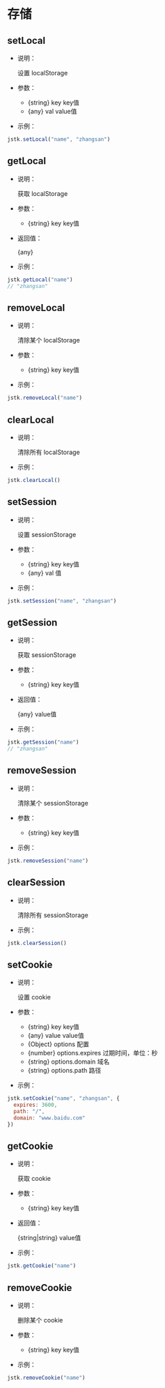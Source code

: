# 存储

## setLocal

- 说明：

	设置 localStorage

- 参数：

    - {string} key key值
    - {any} val value值

- 示例：

```js
jstk.setLocal("name", "zhangsan")
```

## getLocal

- 说明：

	获取 localStorage

- 参数：

    - {string} key key值

- 返回值：

  {any}

- 示例：

```js
jstk.getLocal("name")
// "zhangsan"
```

## removeLocal

- 说明：

	清除某个 localStorage

- 参数：

    - {string} key key值

- 示例：

```js
jstk.removeLocal("name")
```

## clearLocal

- 说明：

	清除所有 localStorage

- 示例：

```js
jstk.clearLocal()
```

## setSession

- 说明：

	设置 sessionStorage

- 参数：

    - {string} key key值
    - {any} val 值

- 示例：

```js
jstk.setSession("name", "zhangsan")
```

## getSession

- 说明：

	获取 sessionStorage

- 参数：

    - {string} key key值

- 返回值：

  {any} value值

- 示例：

```js
jstk.getSession("name")
// "zhangsan"
```

## removeSession

- 说明：

	清除某个 sessionStorage

- 参数：

    - {string} key key值

- 示例：

```js
jstk.removeSession("name")
```

## clearSession

- 说明：

	清除所有 sessionStorage

- 示例：

```js
jstk.clearSession()
```

## setCookie

- 说明：

	设置 cookie

- 参数：

    - {string} key key值
    - {any} value value值
    - {Object} options 配置
    - {number} options.expires 过期时间，单位：秒
    - {string} options.domain 域名
    - {string} options.path 路径

- 示例：

```js
jstk.setCookie("name", "zhangsan", {
  expires: 3600,
  path: "/",
  domain: "www.baidu.com"
})
```

## getCookie

- 说明：

	获取 cookie

- 参数：

    - {string} key key值

- 返回值：

  {string|string} value值

- 示例：

```js
jstk.getCookie("name")
```

## removeCookie

- 说明：

	删除某个 cookie

- 参数：

    - {string} key key值

- 示例：

```js
jstk.removeCookie("name")
```

